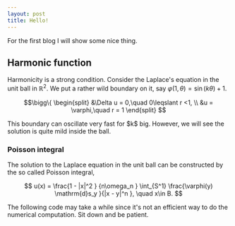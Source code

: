 ```yaml
---
layout: post
title: Hello!
---
```


For the first blog I will show some nice thing.

## Harmonic function

Harmonicity is a strong condition. Consider the Laplace's equation in the unit ball in $\mathbb{R}^2$. We put a rather wild boundary on it, say $\varphi(1, \theta) = \sin(k\theta)+1$. 
<div align="center">

$$\bigg\{
\begin{split}
&\Delta u = 0,\quad 0\leqslant r <1, \\
&u = \varphi,\quad r = 1
\end{split} $$ 

</div>
This boundary can oscillate very fast for $k$ big. However, we will see the solution is quite mild inside the ball.

### Poisson integral

The solution to the Laplace equation in the unit ball can be constructed by the so called Poisson integral,
<div align="center">

$$ u(x) = \frac{1 - |x|^2 } {n\omega_n } \int_{S^1} \frac{\varphi(y) \mathrm{d}s_y }{|x - y|^n }, \quad  x\in B. $$

</div>

The following code may take a while since it's not an efficient way to do the numerical computation. Sit down and be patient.

<div class="compute">
<script type="text/x-sage">
npi = RDF(pi)

@interact
def _(k=slider([1..10], default=3, label='Oscillation: $k$ ')):
    # Define the Poisson kernel
    P(r, theta)=(1-r^2)/(1-2*r*cos(theta)+r^2)
    # Define the boundary condition
    phi(r, t)= sin(k*t)+1
    # Compute the Poisson integral
    def u(r, theta):
        return numerical_integral(phi(r, t)*P(r, theta-t), -npi, npi)[0]/(2*npi)
    # coordinate transformation
    T = Cylindrical('height', ['radius', 'azimuth'])
    boundary = parametric_plot3d([cos(t), sin(t), phi(1, t)], (t, -npi, npi), plot_points=1000, color='red')
    show(boundary+plot3d(u, (r, 0, 1-1e-4), (theta, -npi, npi), transformation=T, plot_points=[40,1000]))
</script>
</div>

